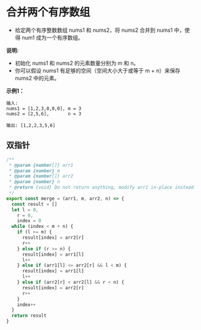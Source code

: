 # 合并两个有序数组

- 给定两个有序整数数组 nums1 和 nums2，将 nums2 合并到 nums1 中，使得 num1 成为一个有序数组。 

**说明:**
* 初始化 nums1 和 nums2 的元素数量分别为 m 和 n。
* 你可以假设 nums1 有足够的空间（空间大小大于或等于 m + n）来保存 nums2 中的元素。

**示例1：**
```
输入:
nums1 = [1,2,3,0,0,0], m = 3
nums2 = [2,5,6],       n = 3

输出: [1,2,2,3,5,6]
```

## 双指针
```javascript
/**
 * @param {number[]} arr1
 * @param {number} m
 * @param {number[]} arr2
 * @param {number} n
 * @return {void} Do not return anything, modify arr1 in-place instead.
 */
export const merge = (arr1, m, arr2, n) => {
  const result = []
  let l = 0,
    r = 0,
    index = 0
  while (index < m + n) {
    if (l >= m) {
      result[index] = arr2[r]
      r++
    } else if (r >= n) {
      result[index] = arr1[l]
      l++
    } else if (arr1[l] <= arr2[r] && l < m) {
      result[index] = arr1[l]
      l++
    } else if (arr2[r] < arr2[l] && r < n) {
      result[index] = arr2[r]
      r++
    }
    index++
  }
  return result
}
``` 

<CodeTest style="margin-top: 20px;" mode="merge" />  

<vTalk />